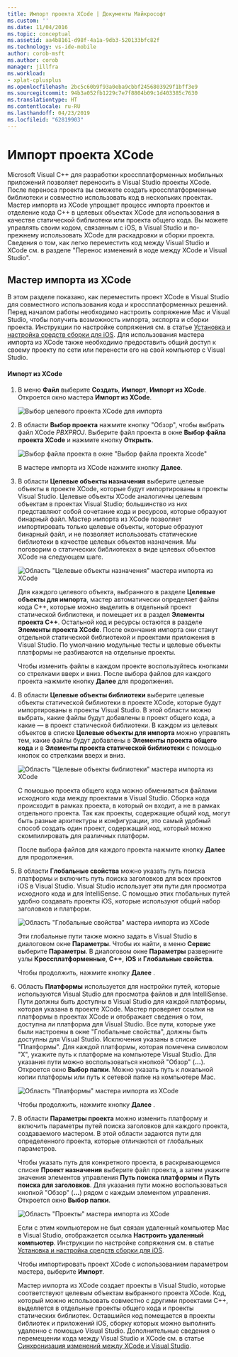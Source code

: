 ```yaml
---
title: Импорт проекта XCode | Документы Майкрософт
ms.custom: ''
ms.date: 11/04/2016
ms.topic: conceptual
ms.assetid: aa4b8161-d98f-4a1a-9db3-520133bfc82f
ms.technology: vs-ide-mobile
author: corob-msft
ms.author: corob
manager: jillfra
ms.workload:
- xplat-cplusplus
ms.openlocfilehash: 2bc5c60b9f93a0eba9cbbf2456803929f1bff3e9
ms.sourcegitcommit: 94b3a052fb1229c7e7f8804b09c1d403385c7630
ms.translationtype: HT
ms.contentlocale: ru-RU
ms.lasthandoff: 04/23/2019
ms.locfileid: "62819903"
---
```

# <a name="import-an-xcode-project"></a>Импорт проекта XCode
Microsoft Visual C++ для разработки кроссплатформенных мобильных приложений позволяет переносить в Visual Studio проекты XCode. После переноса проекта вы сможете создать кроссплатформенные библиотеки и совместно использовать код в нескольких проектах. Мастер импорта из XCode упрощает процесс импорта проектов и отделение кода C++ в целевых объектах XCode для использования в качестве статической библиотеки или проекта общего кода. Вы можете управлять своим кодом, связанным с iOS, в Visual Studio и по-прежнему использовать XCode для раскадровки и сборки проекта. Сведения о том, как легко переместить код между Visual Studio и XCode см. в разделе "Перенос изменений в коде между XCode и Visual Studio".

## <a name="use-the-import-from-xcode-wizard"></a>Мастер импорта из XCode
 В этом разделе показано, как переместить проект XCode в Visual Studio для совместного использования кода и кроссплатформенных решений. Перед началом работы необходимо настроить сопряжение Mac и Visual Studio, чтобы получить возможность импорта, экспорта и сборки проекта. Инструкции по настройке сопряжения см. в статье [Установка и настройка средств сборки для iOS](../cross-platform/install-and-configure-tools-to-build-using-ios.md). Для использования мастера импорта из XCode также необходимо предоставить общий доступ к своему проекту по сети или перенести его на свой компьютер с Visual Studio.

#### <a name="import-from-xcode"></a>Импорт из XCode

1. В меню **Файл** выберите **Создать**, **Импорт**, **Импорт из XCode**. Откроется окно мастера **Импорт из XCode**.

    ![Выбор целевого проекта XCode для импорта](../cross-platform/media/cppmdd_u2_importxcode_choose.PNG "CPPMDD_U2_ImportXCode_Choose")

2. В области **Выбор проекта** нажмите кнопку "Обзор", чтобы выбрать файл XCode *PBXPROJ*. Выберите файл проекта в окне **Выбор файла проекта XCode** и нажмите кнопку **Открыть**.

    ![Выбор файла проекта в окне "Выбор файла проекта Xcode"](../cross-platform/media/cppmdd_u2_importxcode_browse.PNG "CPPMDD_U2_ImportXCode_Browse")

    В мастере импорта из XCode нажмите кнопку **Далее**.

3. В области **Целевые объекты назначения** выберите целевые объекты в проекте XCode, которые будут импортированы в проекты Visual Studio. Целевые объекты XCode аналогичны целевым объектам в проектах Visual Studio; большинство из них представляют собой сочетание кода и ресурсов, которые образуют бинарный файл. Мастер импорта из XCode позволяет импортировать только целевые объекты, которые образуют бинарный файл, и не позволяет использовать статические библиотеки в качестве целевых объектов назначения. Мы поговорим о статических библиотеках в виде целевых объектов XCode на следующем шаге.

    ![Область "Целевые объекты назначения" мастера импорта из XCode](../cross-platform/media/cppmdd_u2_importxcode_destination.jpg "CPPMDD_U2_ImportXCode_Destination")

    Для каждого целевого объекта, выбранного в разделе **Целевые объекты для импорта**, мастер автоматически определяет файлы кода C++, которые можно выделить в отдельный проект статической библиотеки, и помещает их в раздел **Элементы проекта C++**. Остальной код и ресурсы остаются в разделе **Элементы проекта XCode**. После окончания импорта они станут отдельной статической библиотекой и проектами приложения в Visual Studio. По умолчанию модульные тесты и целевые объекты платформы не разбиваются на отдельные проекты.

    Чтобы изменить файлы в каждом проекте воспользуйтесь кнопками со стрелками вверх и вниз. После выбора файлов для каждого проекта нажмите кнопку **Далее** для продолжения.

4. В области **Целевые объекты библиотеки** выберите целевые объекты статической библиотеки в проекте XCode, которые будут импортированы в проекты Visual Studio. В этой области можно выбрать, какие файлы будут добавлены в проект общего кода, а какие — в проект статической библиотеки. В каждом из целевых объектов в списке **Целевые объекты для импорта** можно управлять тем, какие файлы будут добавлены в **Элементы проекта общего кода** и в **Элементы проекта статической библиотеки** с помощью кнопок со стрелками вверх и вниз.

    ![Область "Целевые объекты библиотеки" мастера импорта из XCode](../cross-platform/media/cppmdd_u2_importxcode_library.jpg "CPPMDD_U2_ImportXCode_Library")

    С помощью проекта общего кода можно обмениваться файлами исходного кода между проектами в Visual Studio. Сборка кода происходит в рамках проекта, в который он входит, а не в рамках отдельного проекта. Так как проекты, содержащие общий код, могут быть разные архитектуры и конфигурации, это самый удобный способ создать один проект, содержащий код, который можно скомпилировать для различных платформ.

    После выбора файлов для каждого проекта нажмите кнопку **Далее** для продолжения.

5. В области **Глобальные свойства** можно указать путь поиска платформы и включить путь поиска заголовков для всех проектов iOS в Visual Studio. Visual Studio использует эти пути для просмотра исходного кода и для IntelliSense. С помощью этих глобальных путей удобно создавать проекты iOS, которые используют общий набор заголовков и платформ.

    ![Область "Глобальные свойства" мастера импорта из XCode](../cross-platform/media/cppmdd_u2_importxcode_global.jpg "CPPMDD_U2_ImportXCode_Global")

    Эти глобальные пути также можно задать в Visual Studio в диалоговом окне **Параметры**. Чтобы их найти, в меню **Сервис** выберите **Параметры**. В диалоговом окне **Параметры** разверните узлы **Кроссплатформенные**, **C++**, **iOS** и **Глобальные свойства**.

    Чтобы продолжить, нажмите кнопку **Далее** .

6. Область **Платформы** используется для настройки путей, которые используются Visual Studio для просмотра файлов и для IntelliSense. Пути должны быть доступны в Visual Studio для каждой платформы, которая указана в проекте XCode. Мастер проверяет ссылки на платформы в проектах XCode и отображает сведения о том, доступна ли платформа для Visual Studio. Все пути, которые уже были настроены в окне "Глобальные свойства", должны быть доступны для Visual Studio. Исключения указаны в списке "Платформы". Для каждой платформы, которая помечена символом "X", укажите путь к платформе на компьютере Visual Studio. Для указания пути можно воспользоваться кнопкой "Обзор" (**...**). Откроется окно **Выбор папки**. Можно указать путь к локальной копии платформы или путь к сетевой папке на компьютере Mac.

    ![Область "Платформы" мастера импорта из XCode](../cross-platform/media/cppmdd_u2_importxcode_frameworks.jpg "CPPMDD_U2_ImportXCode_Frameworks")

    Чтобы продолжить, нажмите кнопку **Далее** .

7. В области **Параметры проекта** можно изменить платформу и включить параметры путей поиска заголовков для каждого проекта, создаваемого мастером. В этой области задаются пути для определенного проекта, которые отличаются от глобальных параметров.

    Чтобы указать путь для конкретного проекта, в раскрывающемся списке **Проект назначения** выберите файл проекта, а затем укажите значения элементов управления **Путь поиска платформы** и **Путь поиска для заголовков**. Для указания пути можно воспользоваться кнопкой "Обзор" (**...**) рядом с каждым элементом управления. Откроется окно **Выбор папки**.

    ![Область "Проекты" мастера импорта из XCode](../cross-platform/media/cppmdd_u2_importxcode_projects.jpg "CPPMDD_U2_ImportXCode_Projects")

    Если с этим компьютером не был связан удаленный компьютер Mac в Visual Studio, отображается ссылка **Настроить удаленный компьютер**. Инструкции по настройке сопряжения см. в статье [Установка и настройка средств сборки для iOS](../cross-platform/install-and-configure-tools-to-build-using-ios.md).

    Чтобы импортировать проект XCode с использованием параметром мастера, выберите **Импорт**.

   Мастер импорта из XCode создает проекты в Visual Studio, которые соответствуют целевым объектам выбранного проекта XCode. Код, который можно использовать совместно с другими проектами C++, выделяется в отдельные проекты общего кода и проекты статических библиотек. Оставшийся код помещается в проекты библиотек и приложений iOS, сборку которых можно выполнить удаленно с помощью Visual Studio. Дополнительные сведения о перемещении кода между Visual Studio и XCode см. в статье [Синхронизация изменений между XCode и Visual Studio](../cross-platform/sync-changes-between-xcode-and-visual-studio.md).